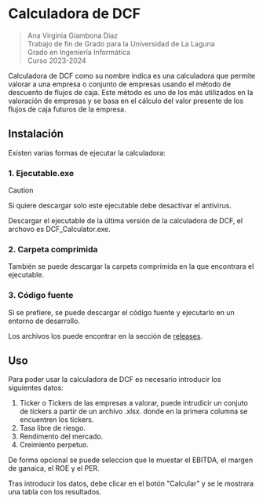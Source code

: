 # Calculadora de DCF

> Ana Virginia Giambona Diaz  
> Trabajo de fin de Grado para la Universidad de La Laguna  
> Grado en Ingeniería Informática  
> Curso 2023-2024

Calculadora de DCF como su nombre indica es una calculadora que permite valorar a una empresa o conjunto de empresas usando el método de descuento de flujos de caja. Este método es uno de los más utilizados en la valoración de empresas y se basa en el cálculo del valor presente de los flujos de caja futuros de la empresa.

## Instalación

Existen varias formas de ejecutar la calculadora:

### 1. Ejecutable.exe
> [!CAUTION]
> Si quiere descargar solo este ejecutable debe desactivar el antivirus.  

Descargar el ejecutable de la última versión de la calculadora de DCF, el archovo es DCF_Calculator.exe.

### 2. Carpeta comprimida
También se puede descargar la carpeta comprimida en la que encontrara el ejecutable.

### 3. Código fuente
Si se prefiere, se puede descargar el código fuente y ejecutarlo en un entorno de desarrollo.

Los archivos los puede encontrar en la sección de [releases](https://github.com/AnaVGD/DCF_calculator/releases/tag/DCF-Calculator-v-1).


## Uso
Para poder usar la calculadora de DCF es necesario introducir los siguientes datos:

1. Ticker o Tickers de las empresas a valorar, puede intrudicir un conjuto de tickers a partir de un archivo .xlsx. donde en la primera columna se encuentren los tickers.
2. Tasa libre de riesgo.
3. Rendimento del mercado.
4. Creimiento perpetuo.

De forma opcional se puede seleccion que le muestar el EBITDA, el margen de ganaica, el ROE y el PER.



Tras introducir los datos, debe clicar en el botón "Calcular" y se le mostrara una tabla con los resultados.